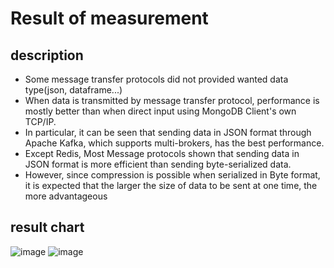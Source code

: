 # Result of measurement
## description
* Some message transfer protocols did not provided wanted data type(json, dataframe...) 
* When data is transmitted by message transfer protocol, performance is mostly better than when direct input using MongoDB Client's own TCP/IP.
* In particular, it can be seen that sending data in JSON format through Apache Kafka, which supports multi-brokers, has the best performance.
* Except Redis, Most Message protocols shown that sending data in JSON format is more efficient than sending byte-serialized data.
* However, since compression is possible when serialized in Byte format, it is expected that the larger the size of data to be sent at one time, the more advantageous
## result chart
![image](https://user-images.githubusercontent.com/55945939/144736063-a8234aa7-5f08-4592-b893-673b67578e1b.png)
![image](https://user-images.githubusercontent.com/55945939/144736064-3f58e57c-01b4-445d-bb4e-f7ec04434a08.png)
